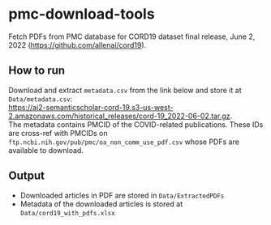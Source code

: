 # pmc-download-tools
Fetch PDFs from PMC database for CORD19 dataset final release, June 2, 2022 (https://github.com/allenai/cord19).

## How to run
Download and extract `metadata.csv` from the link below and store it at `Data/metadata.csv`:  
https://ai2-semanticscholar-cord-19.s3-us-west-2.amazonaws.com/historical_releases/cord-19_2022-06-02.tar.gz.  
The metadata contains PMCID of the COVID-related publications. These IDs are cross-ref with PMCIDs on `ftp.ncbi.nih.gov/pub/pmc/oa_non_comm_use_pdf.csv` whose PDFs are available to download.
## Output
* Downloaded articles in PDF are stored in `Data/ExtractedPDFs`
* Metadata of the downloaded articles is stored at `Data/cord19_with_pdfs.xlsx`

